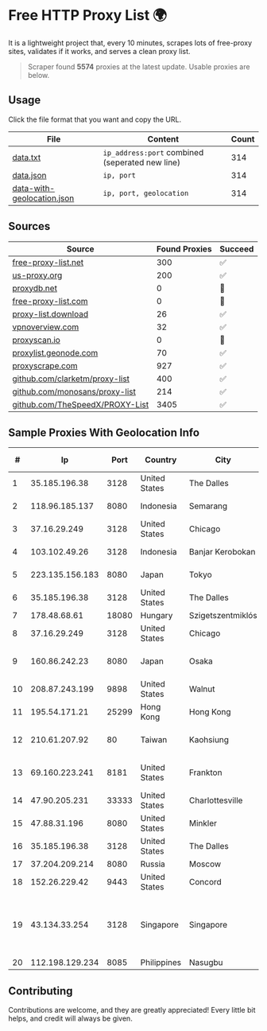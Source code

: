 
# Free HTTP Proxy List 🌍

It is a lightweight project that, every 10 minutes, scrapes lots of free-proxy sites, validates if it works, and serves a clean proxy list.


> Scraper found **5574** proxies at the latest update. Usable proxies are below.

## Usage

Click the file format that you want and copy the URL.


|File|Content|Count|
|----|-------|-----|
|[data.txt](https://raw.githubusercontent.com/themiralay/Proxy-List-World/master/data.txt)|`ip_address:port` combined (seperated new line)|314|
|[data.json](https://raw.githubusercontent.com/themiralay/Proxy-List-World/master/data.json)|`ip, port`|314|
|[data-with-geolocation.json](https://raw.githubusercontent.com/themiralay/Proxy-List-World/master/data-with-geolocation.json)|`ip, port, geolocation`|314|

## Sources

|Source|Found Proxies|Succeed|
|------|-------------|-------|
|[free-proxy-list.net](https://free-proxy-list.net)|300|✅|
|[us-proxy.org](https://www.us-proxy.org)|200|✅|
|[proxydb.net](http://proxydb.net)|0|🚫|
|[free-proxy-list.com](https://free-proxy-list.com/?page=&port=&type%5B%5D=http&type%5B%5D=https&up_time=0&search=Search)|0|🚫|
|[proxy-list.download](https://www.proxy-list.download/HTTP)|26|✅|
|[vpnoverview.com](https://vpnoverview.com/privacy/anonymous-browsing/free-proxy-servers)|32|✅|
|[proxyscan.io](https://www.proxyscan.io)|0|🚫|
|[proxylist.geonode.com](https://proxylist.geonode.com/api/proxy-list?limit=300&page=1&sort_by=lastChecked&sort_type=desc&protocols=http,https)|70|✅|
|[proxyscrape.com](https://api.proxyscrape.com/v2/?request=displayproxies&protocol=http&timeout=10000&country=all&ssl=all&anonymity=all)|927|✅|
|[github.com/clarketm/proxy-list](https://raw.githubusercontent.com/clarketm/proxy-list/master/proxy-list-raw.txt)|400|✅|
|[github.com/monosans/proxy-list](https://raw.githubusercontent.com/monosans/proxy-list/main/proxies/http.txt)|214|✅|
|[github.com/TheSpeedX/PROXY-List](https://raw.githubusercontent.com/TheSpeedX/PROXY-List/master/http.txt)|3405|✅|


## Sample Proxies With Geolocation Info

|#|Ip|Port|Country|City|Internet Service Provider|
|-|--|----|-------|----|-------------------------|
|1|35.185.196.38|3128|United States|The Dalles|Google LLC|
|2|118.96.185.137|8080|Indonesia|Semarang|PT. TELKOM INDONESIA|
|3|37.16.29.249|3128|United States|Chicago|Fly.io, Inc.|
|4|103.102.49.26|3128|Indonesia|Banjar Kerobokan|PT Aplikanusa Lintasarta|
|5|223.135.156.183|8080|Japan|Tokyo|So-net Corporation|
|6|35.185.196.38|3128|United States|The Dalles|Google LLC|
|7|178.48.68.61|18080|Hungary|Szigetszentmiklós|UPC|
|8|37.16.29.249|3128|United States|Chicago|Fly.io, Inc.|
|9|160.86.242.23|8080|Japan|Osaka|Sony Network Communications Inc|
|10|208.87.243.199|9898|United States|Walnut|Psychz Networks|
|11|195.54.171.21|25299|Hong Kong|Hong Kong|M247 Europe SRL|
|12|210.61.207.92|80|Taiwan|Kaohsiung|Chunghwa Telecom Co., Ltd.|
|13|69.160.223.241|8181|United States|Frankton|Swayzee Telephone Company, Inc.|
|14|47.90.205.231|33333|United States|Charlottesville|Alibaba.com LLC|
|15|47.88.31.196|8080|United States|Minkler|Alibaba.com LLC|
|16|35.185.196.38|3128|United States|The Dalles|Google LLC|
|17|37.204.209.214|8080|Russia|Moscow|NCNET|
|18|152.26.229.42|9443|United States|Concord|MCNC|
|19|43.134.33.254|3128|Singapore|Singapore|Shenzhen Tencent Computer Systems Company Limited|
|20|112.198.129.234|8085|Philippines|Nasugbu|Globe Telecom|



## Contributing

Contributions are welcome, and they are greatly appreciated! Every
little bit helps, and credit will always be given.

